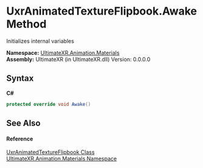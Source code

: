 # UxrAnimatedTextureFlipbook.Awake Method 
 

Initializes internal variables

**Namespace:**&nbsp;<a href="N_UltimateXR_Animation_Materials">UltimateXR.Animation.Materials</a><br />**Assembly:**&nbsp;UltimateXR (in UltimateXR.dll) Version: 0.0.0.0

## Syntax

**C#**<br />
``` C#
protected override void Awake()
```


## See Also


#### Reference
<a href="T_UltimateXR_Animation_Materials_UxrAnimatedTextureFlipbook">UxrAnimatedTextureFlipbook Class</a><br /><a href="N_UltimateXR_Animation_Materials">UltimateXR.Animation.Materials Namespace</a><br />